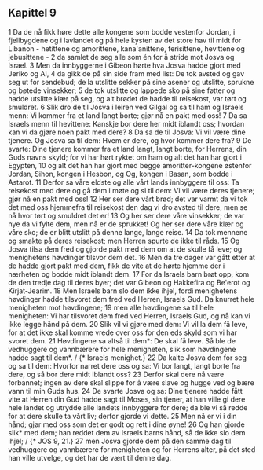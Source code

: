 ## Kapittel 9

1 Da de nå fikk høre dette alle kongene som bodde vestenfor Jordan, i fjellbygdene og i lavlandet og på hele kysten av det store hav til midt for Libanon - hetittene og amorittene, kana'anittene, ferisittene, hevittene og jebusittene -
2 da samlet de seg alle som én for å stride mot Josva og Israel.
3 Men da innbyggerne i Gibeon hørte hva Josva hadde gjort med Jeriko og Ai,
4 da gikk de på sin side fram med list: De tok avsted og gav seg ut for sendebud; de la utslitte sekker på sine asener og utslitte, sprukne og bøtede vinsekker;
5 de tok utslitte og lappede sko på sine føtter og hadde utslitte klær på seg, og alt brødet de hadde til reisekost, var tørt og smuldret.
6 Slik dro de til Josva i leiren ved Gilgal og sa til ham og Israels menn: Vi kommer fra et land langt borte; gjør nå en pakt med oss!
7 Da sa Israels menn til hevittene: Kanskje bor dere her midt iblandt oss; hvordan kan vi da gjøre noen pakt med dere?
8 Da sa de til Josva: Vi vil være dine tjenere. Og Josva sa til dem: Hvem er dere, og hvor kommer dere fra?
9 De svarte: Dine tjenere kommer fra et land langt, langt borte, for Herrens, din Guds navns skyld; for vi har hørt ryktet om ham og alt det han har gjort i Egypten,
10 og alt det han har gjort med begge amoritter-kongene østenfor Jordan, Sihon, kongen i Hesbon, og Og, kongen i Basan, som bodde i Astarot.
11 Derfor sa våre eldste og alle vårt lands innbyggere til oss: Ta reisekost med dere og gå dem i møte og si til dem: Vi vil være deres tjenere; gjør nå en pakt med oss!
12 Her ser dere vårt brød; det var varmt da vi tok det med oss hjemmefra til reisekost den dag vi dro avsted til dere, men se nå hvor tørt og smuldret det er!
13 Og her ser dere våre vinsekker; de var nye da vi fylte dem, men nå er de sprukket! Og her ser dere våre klær og våre sko; de er blitt utslitt på denne lange, lange reise.
14 Da tok mennene og smakte på deres reisekost; men Herren spurte de ikke til råds.
15 Og Josva tilsa dem fred og gjorde pakt med dem om at de skulle få leve; og menighetens høvdinger tilsvor dem det.
16 Men da tre dager var gått etter at de hadde gjort pakt med dem, fikk de vite at de hørte hjemme der i nærheten og bodde midt iblandt dem.
17 For da Israels barn brøt opp, kom de den tredje dag til deres byer; det var Gibeon og Hakkefira og Be'erot og Kirjat-Jearim.
18 Men Israels barn slo dem ikke ihjel, fordi menighetens høvdinger hadde tilsvoret dem fred ved Herren, Israels Gud. Da knurret hele menigheten mot høvdingene;
19 men alle høvdingene sa til hele menigheten: Vi har tilsvoret dem fred ved Herren, Israels Gud, og nå kan vi ikke legge hånd på dem.
20 Slik vil vi gjøre med dem: Vi vil la dem få leve, for at det ikke skal komme vrede over oss for den eds skyld som vi har svoret dem.
21 Høvdingene sa altså til dem*: De skal få leve. Så ble de vedhuggere og vannbærere for hele menigheten, slik som høvdingene hadde sagt til dem*. / {* Israels menighet.}
22 Da kalte Josva dem for seg og sa til dem: Hvorfor narret dere oss og sa: Vi bor langt, langt borte fra dere, og så bor dere midt iblandt oss?
23 Derfor skal dere nå være forbannet; ingen av dere skal slippe for å være slave og hugge ved og bære vann til min Guds hus.
24 De svarte Josva og sa: Dine tjenere hadde fått vite at Herren din Gud hadde sagt til Moses, sin tjener, at han ville gi dere hele landet og utrydde alle landets innbyggere for dere; da ble vi så redde for at dere skulle ta vårt liv; derfor gjorde vi dette.
25 Men nå er vi i din hånd; gjør med oss som det er godt og rett i dine øyne!
26 Og han gjorde slik* med dem; han reddet dem av Israels barns hånd, så de ikke slo dem ihjel; / {* JOS 9, 21.}
27 men Josva gjorde dem på den samme dag til vedhuggere og vannbærere for menigheten og for Herrens alter, på det sted han ville utvelge, og det har de vært til denne dag.
